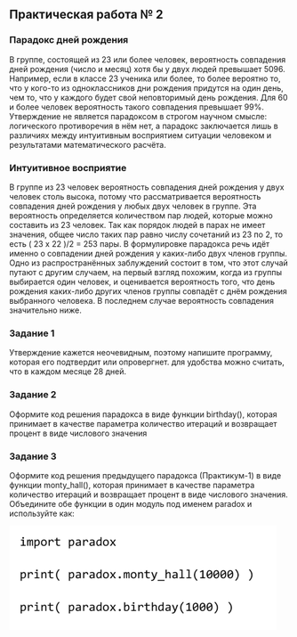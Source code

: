 ## Практическая работа № 2
### Парадокс дней рождения
В группе, состоящей из 23 или более человек, вероятность совпадения дней рождения
(число и месяц) хотя бы у двух людей превышает 5096. Например, если в классе 23 ученика
или более, то более вероятно то, что у кого-то из одноклассников дни рождения придутся
на один день, чем то, что у каждого будет свой неповторимый день рождения.
Для 60 и более человек вероятность такого совпадения превышает 99%.
Утверждение не является парадоксом в строгом научном смысле: логического
противоречия в нём нет, а парадокс заключается лишь в различиях между интуитивным
восприятием ситуации человеком и результатами математического расчёта.

### Интуитивное восприятие
В группе из 23 человек вероятность совпадения дней рождения у двух человек столь
высока, потому что рассматривается вероятность совпадения дней рождения у любых
двух человек в группе. Эта вероятность определяется количеством пар людей, которые
можно составить из 23 человек. Так как порядок людей в парах не имеет значения, общее
число таких пар равно числу сочетаний из 23 по 2, то есть ( 23 х 22 )/2 = 253 пары.
В формулировке парадокса речь идёт именно о совпадении дней рождения у каких-либо
двух членов группы. Одно из распространённых заблуждений состоит в том, что этот
случай путают с другим случаем, на первый взгляд похожим, когда из группы выбирается
один человек, и оценивается вероятность того, что день рождения каких-либо других
членов группы совпадёт с днём рождения выбранного человека. В последнем случае
вероятность совпадения значительно ниже.

### Задание 1
Утверждение кажется неочевидным, поэтому напишите программу, которая его
подтвердит или опровергнет.
для удобства можно считать, что в каждом месяце 28 дней.

### Задание 2
Оформите код решения парадокса в виде функции birthday(), которая принимает в
качестве параметра количество итераций и возвращает процент в виде числового значения

### Задание З
Оформите код решения предыдущего парадокса (Практикум-1) в виде функции
monty_hall(), которая принимает в качестве параметра количество итераций и возвращает
процент в виде числового значения.
Объедините обе функции в один модуль под именем paradox и используйте как:

![img_1.png](img.png)